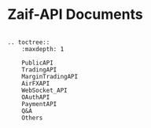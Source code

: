 # Zaif-API Documents

```eval_rst

.. toctree::
    :maxdepth: 1

    PublicAPI
    TradingAPI
    MarginTradingAPI
    AirFXAPI
    WebSocket_API
    OAuthAPI
    PaymentAPI
    Q&A
    Others

```